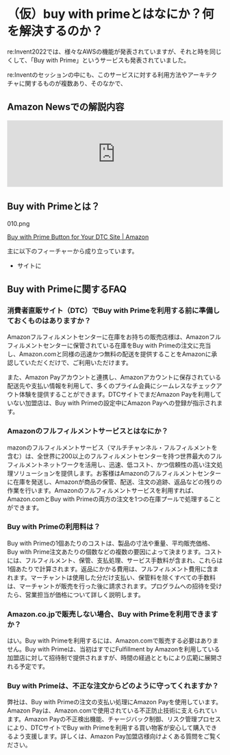 # （仮）buy with primeとはなにか？何を解決するのか？

re:Invent2022では、様々なAWSの機能が発表されていますが、それと時を同じくして、「Buy with Prime」というサービスも発表されていました。

re:Inventのセッションの中にも、このサービスに対する利用方法やアーキテクチャに関するものが複数あり、そのなかで、

## Amazon Newsでの解説内容

<iframe class="hatenablogcard" style="width:100%;height:155px;max-width:680px;" title="Amazon’s Buy with Prime launches new offerings to help sellers increase sales and attract more shoppers" src="https://hatenablog-parts.com/embed?url=https://www.aboutamazon.com/news/small-business/amazons-buy-with-prime-launches-new-offerings-to-help-sellers-increase-sales-and-attract-more-shoppers" width="300" height="150" frameborder="0" scrolling="no"> </iframe>



## Buy with Primeとは？

010.png

[Buy with Prime Button for Your DTC Site \| Amazon](https://buywithprime.amazon.com/home)

主に以下のフィーチャーから成り立っています。

- サイトに


## Buy with Primeに関するFAQ

### 消費者直販サイト（DTC）でBuy with Primeを利用する前に準備しておくものはありますか？

Amazonフルフィルメントセンターに在庫をお持ちの販売店様は、Amazonフルフィルメントセンターに保管されている在庫をBuy with Primeの注文に充当し、Amazon.comと同様の迅速かつ無料の配送を提供することをAmazonに承認していただくだけで、ご利用いただけます。

また、Amazon Payアカウントと連携し、Amazonアカウントに保存されている配送先や支払い情報を利用して、多くのプライム会員にシームレスなチェックアウト体験を提供することができます。DTCサイトでまだAmazon Payを利用していない加盟店は、Buy with Primeの設定中にAmazon Payへの登録が指示されます。

### Amazonのフルフィルメントサービスとはなにか？

mazonのフルフィルメントサービス（マルチチャンネル・フルフィルメントを含む）は、全世界に200以上のフルフィルメントセンターを持つ世界最大のフルフィルメントネットワークを活用し、迅速、低コスト、かつ信頼性の高い注文処理ソリューションを提供します。お客様はAmazonのフルフィルメントセンターに在庫を発送し、Amazonが商品の保管、配送、注文の追跡、返品などの残りの作業を行います。Amazonのフルフィルメントサービスを利用すれば、Amazon.comとBuy with Primeの両方の注文を1つの在庫プールで処理することができます。

### Buy with Primeの利用料は？

Buy with Primeの1個あたりのコストは、製品の寸法や重量、平均販売価格、Buy with Prime注文あたりの個数などの複数の要因によって決まります。コストには、フルフィルメント、保管、支払処理、サービス手数料が含まれ、これらは1個あたりで計算されます。返品にかかる費用は、フルフィルメント費用に含まれます。マーチャントは使用した分だけ支払い、保管料を除くすべての手数料は、マーチャントが販売を行った後に請求されます。プログラムへの招待を受けたら、営業担当が価格について詳しく説明します。

### Amazon.co.jpで販売しない場合、Buy with Primeを利用できますか？

はい。Buy with Primeを利用するには、Amazon.comで販売する必要はありません。Buy with Primeは、当初はすでにFulfillment by Amazonを利用している加盟店に対して招待制で提供されますが、時間の経過とともにより広範に展開される予定です。

### Buy with Primeは、不正な注文からどのように守ってくれますか？

弊社は、Buy with Primeの注文の支払い処理にAmazon Payを使用しています。Amazon Payは、Amazon.comで使用されている不正防止技術に支えられています。Amazon Payの不正検出機能、チャージバック制御、リスク管理プロセスにより、DTCサイトでBuy with Primeを利用する買い物客が安心して購入できるよう支援します。詳しくは、Amazon Pay加盟店様向けよくある質問をご覧ください。






